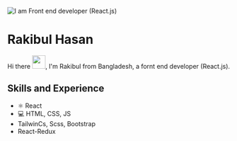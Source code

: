 ![I am Front end developer (React.js)](https://i.ibb.co/StXfrDb/You-heard-it-here.png)

# Rakibul Hasan
Hi there <img src="https://raw.githubusercontent.com/iampavangandhi/iampavangandhi/master/gifs/Hi.gif" width="30px">, I'm Rakibul from Bangladesh, a fornt end developer (React.js).

## Skills and Experience
* ⚛ React
* 💻 HTML, CSS, JS
* TailwinCs, Scss, Bootstrap
* React-Redux









